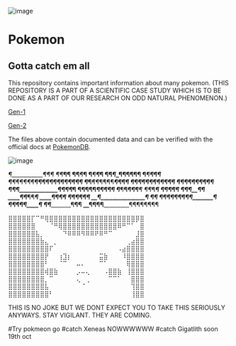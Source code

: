 ![image](https://gifimage.net/wp-content/uploads/2018/04/pokemon-logo-gif-2.gif)

# Pokemon
## Gotta catch em all



This repository contains important information about many pokemon.
(THIS REPOSITORY IS A PART OF A SCIENTIFIC CASE STUDY WHICH IS TO BE DONE AS A PART OF OUR RESEARCH ON ODD NATURAL PHENOMENON.)

[Gen-1](kanto.csv)


[Gen-2](johto.csv)

The files above contain documented data and can be verified with the official docs at [PokemonDB](https://pokemondb.net/).

![image](https://64.media.tumblr.com/e315e556a6b1526afca8064409792ddb/tumblr_pr5ok1ukFR1qf5hjqo4_540.gif)




_¶___________¶¶¶
_¶¶__________¶__¶
¶__¶_________¶___¶
¶___¶________¶___¶
¶____¶_______¶____¶¶¶¶¶¶
¶_____¶______¶__________¶¶
¶______¶¶¶__¶_¶¶_________¶¶¶¶¶¶¶¶¶¶¶¶¶
¶_____¶___¶¶_¶¶¶¶________________¶¶¶¶
_¶___¶___¶¶___¶¶___________¶¶¶¶¶¶
__¶__¶__¶___¶_____¶___¶¶¶¶_¶
___¶_¶_¶______________¶¶¶¶_¶
¶¶¶__¶¶_________¶¶¶¶______¶
¶___¶__¶_________¶¶____¶__¶
_¶___¶_¶_________________¶
__¶__¶_¶________________¶¶
___¶_¶¶___________________¶¶
____¶¶_________________¶¶___¶
____¶_________________¶__¶___¶
___¶_________________¶____¶¶¶¶
__¶___________________¶
__¶____________________¶
__¶_____¶¶¶¶¶¶¶¶_______¶
___¶__¶¶________¶¶____¶
___¶__¶___________¶____¶¶
__¶¶¶¶_____________¶¶¶¶¶¶¶¶



⣿⣿⣿⣿⣿⡏⠉⠛⢿⣿⣿⣿⣿⣿⣿⣿⣿⣿⣿⣿⣿⣿⣿⣿⣿⣿⣿⣿⡿⣿
⣿⣿⣿⣿⣿⣿⠀⠀⠀⠈⠛⢿⣿⣿⣿⣿⣿⣿⣿⣿⣿⣿⣿⣿⠿⠛⠉⠁⠀⣿
⣿⣿⣿⣿⣿⣿⣧⡀⠀⠀⠀⠀⠙⠿⠿⠿⠻⠿⠿⠟⠿⠛⠉⠀⠀⠀⠀⠀⣸⣿
⣿⣿⣿⣿⣿⣿⣿⣷⣄⠀⡀⠀⠀⠀⠀⠀⠀⠀⠀⠀⠀⠀⠀⠀⠀⠀⢀⣴⣿⣿
⣿⣿⣿⣿⣿⣿⣿⣿⣿⠏⠀⠀⠀⠀⠀⠀⠀⠀⠀⠀⠀⠀⠀⠀⠠⣴⣿⣿⣿⣿
⣿⣿⣿⣿⣿⣿⣿⣿⡟⠀⠀⢰⣹⡆⠀⠀⠀⠀⠀⠀⣭⣷⠀⠀⠀⠸⣿⣿⣿⣿
⣿⣿⣿⣿⣿⣿⣿⣿⠃⠀⠀⠈⠉⠀⠀⠤⠄⠀⠀⠀⠉⠁⠀⠀⠀⠀⢿⣿⣿⣿
⣿⣿⣿⣿⣿⣿⣿⣿⢾⣿⣷⠀⠀⠀⠀⡠⠤⢄⠀⠀⠀⠠⣿⣿⣷⠀⢸⣿⣿⣿
⣿⣿⣿⣿⣿⣿⣿⣿⡀⠉⠀⠀⠀⠀⠀⢄⠀⢀⠀⠀⠀⠀⠉⠉⠁⠀⠀⣿⣿⣿
⣿⣿⣿⣿⣿⣿⣿⣿⣧⠀⠀⠀⠀⠀⠀⠀⠈⠀⠀⠀⠀⠀⠀⠀⠀⠀⠀⢹⣿⣿
⣿⣿⣿⣿⣿⣿⣿⣿⣿⠃⠀⠀⠀⠀⠀⠀⠀⠀⠀⠀⠀⠀⠀⠀⠀⠀⠀⢸⣿⣿






THIS IS NO JOKE BUT WE DONT EXPECT YOU TO TAKE THIS SERIOUSLY ANYWAYS.
STAY VIGILANT.
THEY ARE COMING.

#Try pokmeon go
#catch Xeneas NOWWWWWW
#catch Gigatlith soon 19th oct
